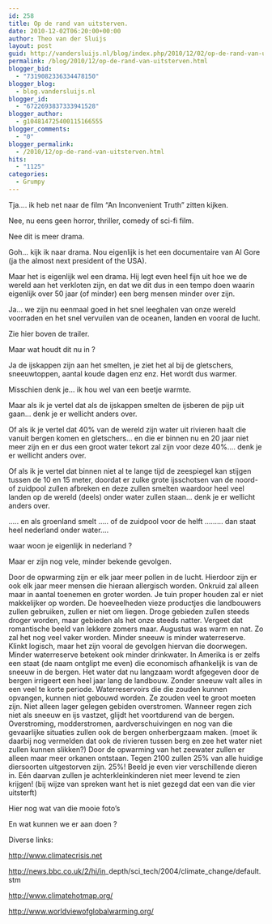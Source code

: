 ```yaml
---
id: 258
title: Op de rand van uitsterven.
date: 2010-12-02T06:20:00+00:00
author: Theo van der Sluijs
layout: post
guid: http://vandersluijs.nl/blog/index.php/2010/12/02/op-de-rand-van-uitsterven/
permalink: /blog/2010/12/op-de-rand-van-uitsterven.html
blogger_bid:
  - "7319082336334478150"
blogger_blog:
  - blog.vandersluijs.nl
blogger_id:
  - "6722693837333941528"
blogger_author:
  - g104814725400115166555
blogger_comments:
  - "0"
blogger_permalink:
  - /2010/12/op-de-rand-van-uitsterven.html
hits:
  - "1125"
categories:
  - Grumpy
---
```

Tja…. ik heb net naar de film “An Inconvenient Truth” zitten kijken. 

Nee, nu eens geen horror, thriller, comedy of sci-fi film. 

Nee dit is meer drama. 

Goh… kijk ik naar drama. Nou eigenlijk is het een documentaire van Al Gore (ja the almost next president of the USA). 

Maar het is eigenlijk wel een drama. Hij legt even heel fijn uit hoe we de wereld aan het verkloten zijn, en dat we dit dus in een tempo doen waarin eigenlijk over 50 jaar (of minder) een berg mensen minder over zijn. 

Ja… we zijn nu eenmaal goed in het snel leeghalen van onze wereld voorraden en het snel vervuilen van de oceanen, landen en vooral de lucht. 

Zie hier boven de trailer. 

Maar wat houdt dit nu in ? 

Ja de ijskappen zijn aan het smelten, je ziet het al bij de gletschers, sneeuwtoppen, aantal koude dagen enz enz. Het wordt dus warmer. 

Misschien denk je… ik hou wel van een beetje warmte. 

Maar als ik je vertel dat als de ijskappen smelten de ijsberen de pijp uit gaan… denk je er wellicht anders over. 

Of als ik je vertel dat 40% van de wereld zijn water uit rivieren haalt die vanuit bergen komen en gletschers… en die er binnen nu en 20 jaar niet meer zijn en er dus een groot water tekort zal zijn voor deze 40%…. denk je er wellicht anders over. 

Of als ik je vertel dat binnen niet al te lange tijd de zeespiegel kan stijgen tussen de 10 en 15 meter, doordat er zulke grote ijsschotsen van de noord- of zuidpool zullen afbreken en deze zullen smelten waardoor heel veel landen op de wereld (deels) onder water zullen staan… denk je er wellicht anders over. 

….. en als groenland smelt ….. of de zuidpool voor de helft ……… dan staat heel nederland onder water…. 

waar woon je eigenlijk in nederland ? 

Maar er zijn nog vele, minder bekende gevolgen. 

Door de opwarming zijn er elk jaar meer pollen in de lucht. Hierdoor zijn er ook elk jaar meer mensen die hieraan allergisch worden. Onkruid zal alleen maar in aantal toenemen en groter worden. Je tuin proper houden zal er niet makkelijker op worden. De hoeveelheden vieze productjes die landbouwers zullen gebruiken, zullen er niet om liegen. Droge gebieden zullen steeds droger worden, maar gebieden als het onze steeds natter. Vergeet dat romantische beeld van lekkere zomers maar. Augustus was warm en nat. Zo zal het nog veel vaker worden. Minder sneeuw is minder waterreserve. Klinkt logisch, maar het zijn vooral de gevolgen hiervan die doorwegen. Minder waterreserve betekent ook minder drinkwater. In Amerika is er zelfs een staat (de naam ontglipt me even) die economisch afhankelijk is van de sneeuw in de bergen. Het water dat nu langzaam wordt afgegeven door de bergen irrigeert een heel jaar lang de landbouw. Zonder sneeuw valt alles in een veel te korte periode. Waterreservoirs die die zouden kunnen opvangen, kunnen niet gebouwd worden. Ze zouden veel te groot moeten zijn. Niet alleen lager gelegen gebiden overstromen. Wanneer regen zich niet als sneeuw en ijs vastzet, glijdt het voortdurend van de bergen. Overstroming, modderstromen, aardverschuivingen en nog van die gevaarlijke situaties zullen ook de bergen onherbergzaam maken. (moet ik daarbij nog vermelden dat ook de rivieren tussen berg en zee het water niet zullen kunnen slikken?) Door de opwarming van het zeewater zullen er alleen maar meer orkanen ontstaan. Tegen 2100 zullen 25% van alle huidige diersoorten uitgestorven zijn. 25%! Beeld je even vier verschillende dieren in. Eén daarvan zullen je achterkleinkinderen niet meer levend te zien krijgen! (bij wijze van spreken want het is niet gezegd dat een van die vier uitsterft)

Hier nog wat van die mooie foto’s 

En wat kunnen we er aan doen ? 

Diverse links: 

<http://www.climatecrisis.net> 

<http://news.bbc.co.uk/2/hi/in>_depth/sci_tech/2004/climate_change/default.stm 

<http://www.climatehotmap.org/> 

<http://www.worldviewofglobalwarming.org/>